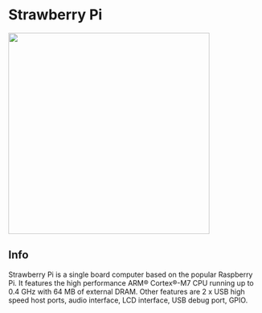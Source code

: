 # Strawberry Pi

<img width="400" src="https://github.com/bjornbrodtkorb/strawberry-pi/blob/master/Graphics/pre_cover.PNG">

## Info

Strawberry Pi is a single board computer based on the popular Raspberry Pi. It features the high performance ARM® Cortex®-M7 CPU running up to 0.4 GHz with 64 MB of external DRAM. Other features are 2 x USB high speed host ports, audio interface, LCD interface, USB debug port, GPIO. 
